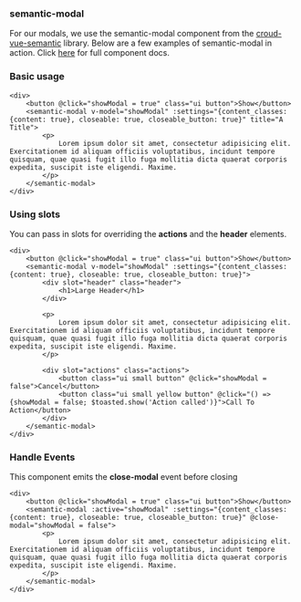 ### semantic-modal
For our modals, we use the semantic-modal component from the [croud-vue-semantic](https://github.com/CroudSupport/vue-semantic) library. Below are a few examples of semantic-modal in action. Click [here](http://croudsupport.github.io/vue-semantic/#semantic-modal) for full component docs.

### Basic usage

    <div>
        <button @click="showModal = true" class="ui button">Show</button>
        <semantic-modal v-model="showModal" :settings="{content_classes: {content: true}, closeable: true, closeable_button: true}" title="A Title">
            <p>
                Lorem ipsum dolor sit amet, consectetur adipisicing elit. Exercitationem id aliquam officiis voluptatibus, incidunt tempore quisquam, quae quasi fugit illo fuga mollitia dicta quaerat corporis expedita, suscipit iste eligendi. Maxime.
            </p>
        </semantic-modal>
    </div>

### Using slots
You can pass in slots for overriding the **actions** and the **header** elements.

    <div>
        <button @click="showModal = true" class="ui button">Show</button>
        <semantic-modal v-model="showModal" :settings="{content_classes: {content: true}, closeable: true, closeable_button: true}">
            <div slot="header" class="header">
                <h1>Large Header</h1>
            </div>

            <p>
                Lorem ipsum dolor sit amet, consectetur adipisicing elit. Exercitationem id aliquam officiis voluptatibus, incidunt tempore quisquam, quae quasi fugit illo fuga mollitia dicta quaerat corporis expedita, suscipit iste eligendi. Maxime.
            </p>

            <div slot="actions" class="actions">
                <button class="ui small button" @click="showModal = false">Cancel</button>
                <button class="ui small yellow button" @click="() => {showModal = false; $toasted.show('Action called')}">Call To Action</button>
            </div>
        </semantic-modal>
    </div>


### Handle Events
This component emits the **close-modal** event before closing

    <div>
        <button @click="showModal = true" class="ui button">Show</button>
        <semantic-modal :active="showModal" :settings="{content_classes: {content: true}, closeable: true, closeable_button: true}" @close-modal="showModal = false">
            <p>
                Lorem ipsum dolor sit amet, consectetur adipisicing elit. Exercitationem id aliquam officiis voluptatibus, incidunt tempore quisquam, quae quasi fugit illo fuga mollitia dicta quaerat corporis expedita, suscipit iste eligendi. Maxime.
            </p>
        </semantic-modal>
    </div>
